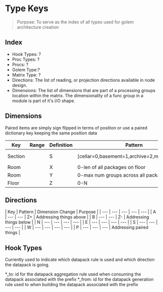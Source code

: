 # Type Keys

> Purpose: To serve as the index of all types used for golem architecture creation

## Index

- Hook Types: ?
- Proc Types: ?
- Procs: ?
- Golem Type:?
- Matrix Type: ?
- Directions: The list of reading, or projection directions available in node design.
- Dimensions: The list of dimensions that are part of a processing groups location within the matrix. The dimensionality of a func group in a module is part of it's I/O shape.

## Dimensions

Paired items are simply sign flipped in terms of position or use a paired dictionary key keeping the same position data

| Key | Range | Definition | Pattern | Purpose |
| --- | --- | --- | --- | --- |
| Section||S | [cellar=0,basement=1,archive=2,main=3,attic=4] | f'{package_map[package_id]}.{indexof(pipeline_id,pipeline_map)}' | cellar,basement,archive,main,attic | allows us to have overlapping package modules which is really useful for some mappings |
| Room||X | 0-len of all packages on floor | package_modules[module_id].index | int | To represent the length of the package in terms of num modules |
| Room||Y | 0-max num groups across all packages on floor | package_modules[module_id].group | int | To represent the width of each module in terms of number of groups |
| Floor||Z | 0-N | group order | int | To represent how groups are locally distributed in terms of stage height/ordinality |

## Directions

| Key | Pattern | Dimension Change | Purpose |
| --- | --- | --- | --- | --- |
| A | --- | --- | Z+ | Addressing things above |
| B | --- | --- | Z- | Addressing things below |
| N | --- | --- | --- | --- |
| E | --- | --- | --- | --- |
| S | --- | --- | --- | --- |
| W | --- | --- | --- | --- |
| P | --- | --- | --- | Addressing paired things |

## Hook Types

Currently used to indicate which datapack rule is used and which direction the datapack is going.

*_to: id for the datapack aggregation rule used when consuming the datapack associated with the prefix
*_from: id for the datapack generation rule used to when building the datapack associated with the prefix